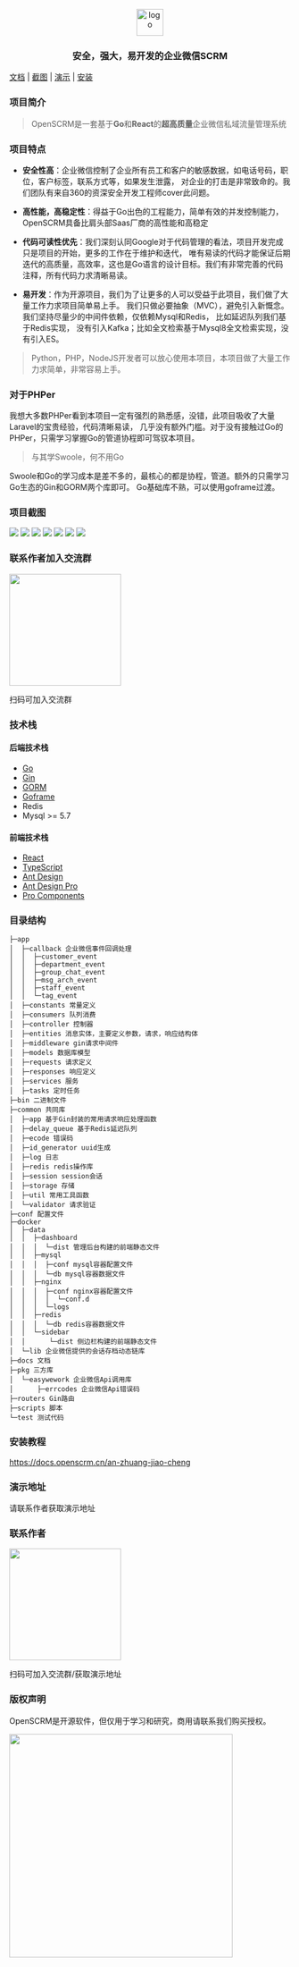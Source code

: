 <p align="center">
  <img alt="logo" height="48" src="https://openscrm.oss-cn-hangzhou.aliyuncs.com/public/openscrm_logo.svg">
</p>

<h3 align="center">
安全，强大，易开发的企业微信SCRM
</h3>

<p align="center">

[文档](https://docs.openscrm.cn/) |
[截图](#项目截图) |
[演示](#联系作者) |
[安装](https://docs.openscrm.cn/an-zhuang-jiao-cheng)

</p>


### 项目简介

> OpenSCRM是一套基于**Go**和**React**的**超高质量**企业微信私域流量管理系统

### 项目特点

* **安全性高**：企业微信控制了企业所有员工和客户的敏感数据，如电话号码，职位，客户标签，联系方式等，如果发生泄露，
  对企业的打击是非常致命的。我们团队有来自360的资深安全开发工程师cover此问题。


* **高性能，高稳定性**：得益于Go出色的工程能力，简单有效的并发控制能力，OpenSCRM具备比肩头部Saas厂商的高性能和高稳定


* **代码可读性优先**：我们深刻认同Google对于代码管理的看法，项目开发完成只是项目的开始，更多的工作在于维护和迭代，
  唯有易读的代码才能保证后期迭代的高质量，高效率，这也是Go语言的设计目标。我们有非常完善的代码注释，所有代码力求清晰易读。


* **易开发**：作为开源项目，我们为了让更多的人可以受益于此项目，我们做了大量工作力求项目简单易上手。
  我们只做必要抽象（MVC），避免引入新慨念。我们坚持尽量少的中间件依赖，仅依赖Mysql和Redis，
  比如延迟队列我们基于Redis实现， 没有引入Kafka；比如全文检索基于Mysql8全文检索实现，没有引入ES。

> Python，PHP，NodeJS开发者可以放心使用本项目，本项目做了大量工作力求简单，非常容易上手。

### 对于PHPer
我想大多数PHPer看到本项目一定有强烈的熟悉感，没错，此项目吸收了大量Laravel的宝贵经验，代码清晰易读，
几乎没有额外门槛。对于没有接触过Go的PHPer，只需学习掌握Go的管道协程即可驾驭本项目。
> 与其学Swoole，何不用Go

Swoole和Go的学习成本是差不多的，最核心的都是协程，管道。额外的只需学习Go生态的Gin和GORM两个库即可。
Go基础库不熟，可以使用goframe过渡。

### 项目截图

![](https://openscrm.oss-cn-hangzhou.aliyuncs.com/public/screenshots/%E5%90%8E%E5%8F%B0%E9%A6%96%E9%A1%B5.png)
![](https://openscrm.oss-cn-hangzhou.aliyuncs.com/public/screenshots/%E4%BF%AE%E6%94%B9%E6%B8%A0%E9%81%93%E6%B4%BB%E7%A0%81.png)
![](https://openscrm.oss-cn-hangzhou.aliyuncs.com/public/screenshots/%E4%BC%9A%E8%AF%9D%E5%AD%98%E6%A1%A3.png)
![](https://openscrm.oss-cn-hangzhou.aliyuncs.com/public/screenshots/%E4%BF%AE%E6%94%B9%E6%B8%A0%E9%81%93%E6%B4%BB%E7%A0%812.png)
![](https://openscrm.oss-cn-hangzhou.aliyuncs.com/public/screenshots/%E5%AE%A2%E6%88%B7%E6%A0%87%E7%AD%BE%E7%AE%A1%E7%90%86.png)
![](https://openscrm.oss-cn-hangzhou.aliyuncs.com/public/screenshots/%E4%BF%AE%E6%94%B9%E7%BE%A4%E5%8F%91.png)
![](https://openscrm.oss-cn-hangzhou.aliyuncs.com/public/screenshots/%E4%BF%AE%E6%94%B9%E6%AC%A2%E8%BF%8E%E8%AF%AD.png)

### 联系作者加入交流群

<img src="https://openscrm.oss-cn-hangzhou.aliyuncs.com/public/screenshots/qrcode.png" width="200" />

扫码可加入交流群

### 技术栈
#### 后端技术栈
* [Go](https://learnku.com/docs/the-way-to-go)
* [Gin](https://learnku.com/docs/gin-gonic/2019)
* [GORM](https://gorm.io/zh_CN/docs/)
* [Goframe](https://goframe.org/pages/viewpage.action?pageId=1114411)
* Redis
* Mysql >= 5.7

#### 前端技术栈
* [React](https://zh-hans.reactjs.org/)
* [TypeScript](https://www.tslang.cn/docs/handbook/typescript-in-5-minutes.html)
* [Ant Design](https://ant.design/components/overview-cn/)
* [Ant Design Pro](https://pro.ant.design/zh-CN/docs/overview)
* [Pro Components](https://procomponents.ant.design/components)


### 目录结构

```
├─app
│  ├─callback 企业微信事件回调处理
│  │  ├─customer_event
│  │  ├─department_event
│  │  ├─group_chat_event
│  │  ├─msg_arch_event
│  │  ├─staff_event
│  │  └─tag_event
│  ├─constants 常量定义
│  ├─consumers 队列消费
│  ├─controller 控制器
│  ├─entities 消息实体，主要定义参数，请求，响应结构体
│  ├─middleware gin请求中间件
│  ├─models 数据库模型
│  ├─requests 请求定义
│  ├─responses 响应定义
│  ├─services 服务
│  ├─tasks 定时任务
├─bin 二进制文件
├─common 共同库
│  ├─app 基于Gin封装的常用请求响应处理函数
│  ├─delay_queue 基于Redis延迟队列
│  ├─ecode 错误码
│  ├─id_generator uuid生成
│  ├─log 日志
│  ├─redis redis操作库
│  ├─session session会话
│  ├─storage 存储
│  ├─util 常用工具函数
│  └─validator 请求验证
├─conf 配置文件
├─docker
│  ├─data
│  │  ├─dashboard
│  │  │  └─dist 管理后台构建的前端静态文件
│  │  ├─mysql
│  │  │  ├─conf mysql容器配置文件
│  │  │  └─db mysql容器数据文件
│  │  ├─nginx
│  │  │  ├─conf nginx容器配置文件
│  │  │  │  └─conf.d 
│  │  │  └─logs
│  │  ├─redis 
│  │  │  └─db redis容器数据文件
│  │  └─sidebar
│  │      └─dist 侧边栏构建的前端静态文件
│  └─lib 企业微信提供的会话存档动态链库
├─docs 文档
├─pkg 三方库
│  └─easywework 企业微信Api调用库
│      ├─errcodes 企业微信Api错误码
├─routers Gin路由
├─scripts 脚本
└─test 测试代码

```

### 安装教程
https://docs.openscrm.cn/an-zhuang-jiao-cheng

### 演示地址
请联系作者获取演示地址

### 联系作者

<img src="https://openscrm.oss-cn-hangzhou.aliyuncs.com/public/screenshots/qrcode.png" width="200" />

扫码可加入交流群/获取演示地址

### 版权声明

OpenSCRM是开源软件，但仅用于学习和研究，商用请联系我们购买授权。

<img src="https://openscrm.oss-cn-hangzhou.aliyuncs.com/public/screenshots/OpenSCRM%E7%A7%81%E5%9F%9F%E6%B5%81%E9%87%8F%E7%AE%A1%E7%90%86%E7%B3%BB%E7%BB%9F-%E8%AF%81%E4%B9%A6.jpg" width="400" />